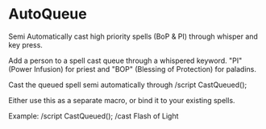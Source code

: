 # AutoQueue
Semi Automatically cast high priority spells (BoP &amp; PI) through whisper and key press.

Add a person  to a spell cast queue through a whispered keyword. "PI" (Power Infusion) for priest 
and "BOP" (Blessing of Protection) for paladins.

Cast the queued spell semi automatically through /script CastQueued();

Either use this as a separate macro, or bind it to your existing spells.

Example:
/script CastQueued();
/cast Flash of Light


